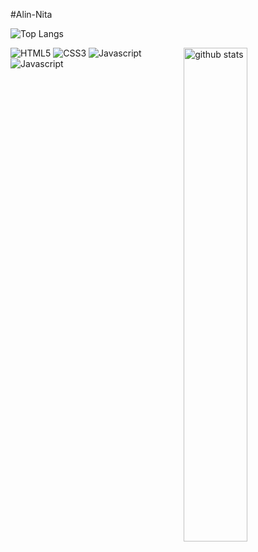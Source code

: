 #Alin-Nita

![Top Langs](https://github-readme-stats.vercel.app/api/top-langs/?username=kritika-pattalam&layout=compact)


<img src="https://github-readme-stats.vercel.app/api?username={username}&show_icons=true&theme=gotham" alt="github stats" width="45%" align="right"/>

![HTML5](https://img.shields.io/badge/HTML5-E34F26?style=for-the-badge&logo=html5&logoColor=white)
![CSS3](https://img.shields.io/badge/CSS3-1572B6?style=for-the-badge&logo=css3&logoColor=white)
![Javascript](https://img.shields.io/badge/JavaScript-F7DF1E?style=for-the-badge&logo=javascript&logoColor=black)
![Javascript](https://img.shields.io/badge/Sass-CC6699?style=for-the-badge&logo=sass&logoColor=white)
